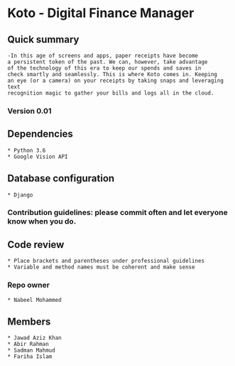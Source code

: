 # Koto - Digital Finance Manager

## Quick summary
	-In this age of screens and apps, paper receipts have become
	a persistent token of the past. We can, however, take advantage
	of the technology of this era to keep our spends and saves in
	check smartly and seamlessly. This is where Koto comes in. Keeping
	an eye (or a camera) on your receipts by taking snaps and leveraging text
	recognition magic to gather your bills and logs all in the cloud.

### Version 0.01

## Dependencies
	* Python 3.6
	* Google Vision API

## Database configuration
	* Django

### Contribution guidelines: please commit often and let everyone know when you do.

## Code review
	* Place brackets and parentheses under professional guidelines
	* Variable and method names must be coherent and make sense

### Repo owner
	* Nabeel Mohammed
## Members
	* Jawad Aziz Khan
	* Abir Rahman
	* Sadman Mahmud
	* Fariha Islam
